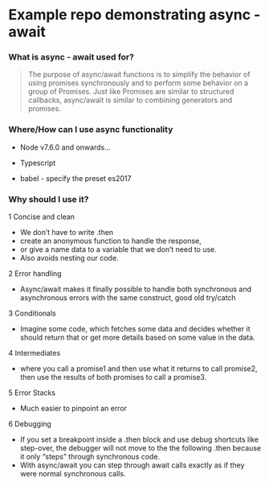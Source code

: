 # Example repo demonstrating async - await

### What is async - await used for?
 > The purpose of async/await functions is to simplify the behavior of using promises synchronously and to perform some behavior on a group of Promises. Just like Promises are similar to structured callbacks, async/await is similar to combining generators and promises.


### Where/How can I use async functionality 

* Node v7.6.0 and onwards...

* Typescript

* babel - specify the preset es2017

### Why should I use it?

1 Concise and clean
* We don’t have to write .then 
* create an anonymous function to handle the response, 
* or give a name data to a variable that we don’t need to use. 
* Also avoids nesting our code. 


2 Error handling
* Async/await makes it finally possible to handle both synchronous and asynchronous errors with the same construct, good old try/catch 



3 Conditionals
* Imagine some code, which fetches some data and decides whether it should return that or get more details based on some value in the data.

4 Intermediates
* where you call a promise1 and then use what it returns to call promise2, then use the results of both promises to call a promise3. 

5 Error Stacks 
* Much easier to pinpoint an error

6 Debugging
* If you set a breakpoint inside a .then block and use debug shortcuts like step-over, the debugger will not move to the the following .then because it only “steps” through synchronous code.
* With async/await you can step through await calls exactly as if they were normal synchronous calls.